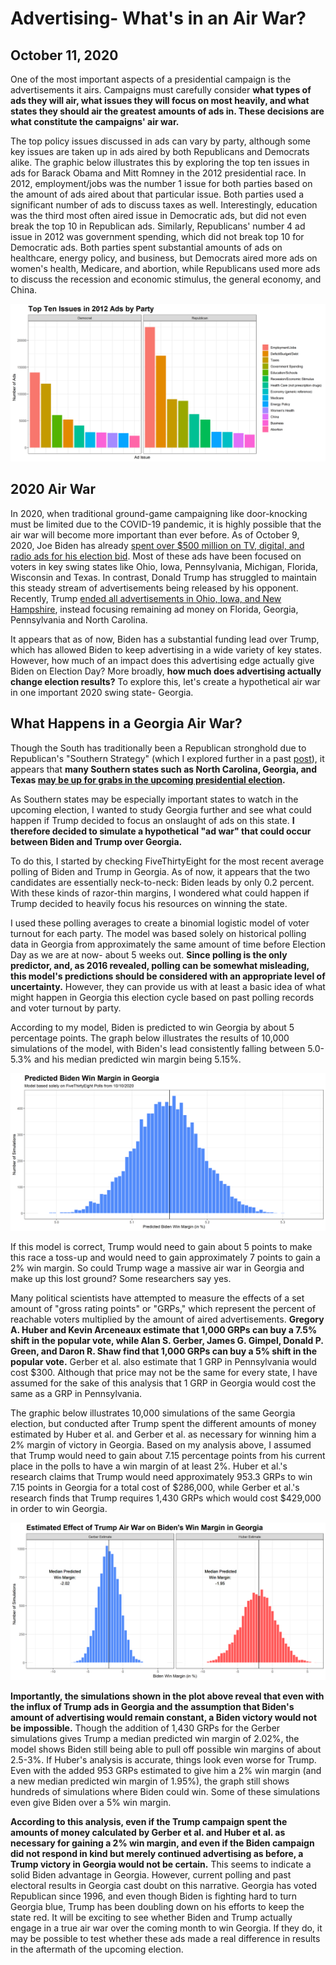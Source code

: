 # Advertising- What's in an Air War?

## October 11, 2020

One of the most important aspects of a presidential campaign is the advertisements it airs. Campaigns must carefully consider **what types of ads they will air, what issues they will focus on most heavily, and what states they should air the greatest amounts of ads in. These decisions are what constitute the campaigns' air war.**

The top policy issues discussed in ads can vary by party, although some key issues are taken up in ads aired by both Republicans and Democrats alike. The graphic below illustrates this by exploring the top ten issues in ads for Barack Obama and Mitt Romney in the 2012 presidential race. In 2012, employment/jobs was the number 1 issue for both parties based on the amount of ads aired about that particular issue. Both parties used a significant number of ads to discuss taxes as well. Interestingly, education was the third most often aired issue in Democratic ads, but did not even break the top 10 in Republican ads. Similarly, Republicans' number 4 ad issue in 2012 was government spending, which did not break top 10 for Democratic ads. Both parties spent substantial amounts of ads on healthcare, energy policy, and business, but Democrats aired more ads on women's health, Medicare, and abortion, while Republicans used more ads to discuss the recession and economic stimulus, the general economy, and China.

![](../figures/adissues2012plot.png)

## 2020 Air War

In 2020, when traditional ground-game campaigning like door-knocking  must be limited due to the COVID-19 pandemic, it is highly possible that the air war will become more important than ever before. As of October 9, 2020, Joe Biden has already [spent over $500 million on TV, digital, and radio ads for his election bid](https://www.cnbc.com/2020/10/09/joe-biden-hits-half-billion-dollar-mark-for-ads-in-trump-challenge.html). Most of these ads have been focused on voters in key swing states like Ohio, Iowa, Pennsylvania, Michigan, Florida, Wisconsin and Texas. In contrast, Donald Trump has struggled to maintain this steady stream of advertisements being released by his opponent. Recently, Trump [ended all advertisements in Ohio, Iowa, and New Hampshire](https://www.latimes.com/politics/story/2020-10-10/trump-biden-television-advertising-battleground-states), instead focusing remaining ad money on Florida, Georgia, Pennsylvania and North Carolina. 

It appears that as of now, Biden has a substantial funding lead over Trump, which has allowed Biden to keep advertising in a wide variety of key states. However, how much of an impact does this advertising edge actually give Biden on Election Day? More broadly, **how much does advertising actually change election results?** To explore this, let's create a hypothetical air war in one important 2020 swing state- Georgia.

## What Happens in a Georgia Air War?

Though the South has traditionally been a Republican stronghold due to Republican's "Southern Strategy" (which I explored further in a past [post](https://eguetzloe.github.io/Election-Analytics-Blog/posts/01-blog.html)), it appears that **many Southern states such as North Carolina, Georgia, and Texas [may be up for grabs in the upcoming presidential election](https://www.cnn.com/2020/10/06/politics/southeast-swing-states-2020/index.html).** 

As Southern states may be especially important states to watch in the upcoming election, I wanted to study Georgia further and see what could happen if Trump decided to focus an onslaught of ads on this state. **I therefore decided to simulate a hypothetical "ad war" that could occur between Biden and Trump over Georgia.**

To do this, I started by checking FiveThirtyEight for the most recent average polling of Biden and Trump in Georgia. As of now, it appears that the two candidates are essentially neck-to-neck: Biden leads by only 0.2 percent. With these kinds of razor-thin margins, I wondered what could happen if Trump decided to heavily focus his resources on winning the state. 

I used these polling averages to create a binomial logistic model of voter turnout for each party. The model was based solely on historical polling data in Georgia from approximately the same amount of time before Election Day as we are at now- about 5 weeks out. **Since polling is the only predictor, and, as 2016 revealed, polling can be somewhat misleading, this model's predictions should be considered with an appropriate level of uncertainty.** However, they can provide us with at least a basic idea of what might happen in Georgia this election cycle based on past polling records and voter turnout by party.

According to my model, Biden is predicted to win Georgia by about 5 percentage points. The graph below illustrates the results of 10,000 simulations of the model, with Biden's lead consistently falling between 5.0-5.3% and his median predicted win margin being 5.15%.

![](../figures/bidengapredplot.png)

If this model is correct, Trump would need to gain about 5 points to make this race a toss-up and would need to gain approximately 7 points to gain a 2% win margin. So could Trump wage a massive air war in Georgia and make up this lost ground? Some researchers say yes. 

Many political scientists have attempted to measure the effects of a set amount of "gross rating points" or "GRPs," which represent the percent of reachable voters multiplied by the amount of aired advertisements. **Gregory A. Huber and Kevin Arceneaux estimate that 1,000 GRPs can buy a 7.5% shift in the popular vote, while Alan S. Gerber, James G. Gimpel, Donald P. Green, and Daron R. Shaw find that 1,000 GRPs can buy a 5% shift in the popular vote.** Gerber et al. also estimate that 1 GRP in Pennsylvania would cost $300. Although that price may not be the same for every state, I have assumed for the sake of this analysis that 1 GRP in Georgia would cost the same as a GRP in Pennsylvania.

The graphic below illustrates 10,000 simulations of the same Georgia election, but conducted after Trump spent the different amounts of money estimated by Huber et al. and Gerber et al. as necessary for winning him a 2% margin of victory in Georgia. Based on my analysis above, I assumed that Trump would need to gain about 7.15 percentage points from his current place in the polls to have a win margin of at least 2%. Huber et al.'s research claims that Trump would need approximately 953.3 GRPs to win 7.15 points in Georgia for a total cost of $286,000, while Gerber et al.'s research finds that Trump requires 1,430 GRPs which would cost $429,000 in order to win Georgia.

![](../figures/trumpgrpsfxplot.png)

**Importantly, the simulations shown in the plot above reveal that even with the influx of Trump ads in Georgia and the assumption that Biden's amount of advertising would remain constant, a Biden victory would not be impossible.** Though the addition of 1,430 GRPs for the Gerber simulations gives Trump a median predicted win margin of 2.02%, the model shows Biden still being able to pull off possible win margins of about 2.5-3%. If Huber's analysis is accurate, things look even worse for Trump. Even with the added 953 GRPs estimated to give him a 2% win margin (and a new median predicted win margin of 1.95%), the graph still shows hundreds of simulations where Biden could win. Some of these simulations even give Biden over a 5% win margin.

**According to this analysis, even if the Trump campaign spent the amounts of money calculated by Gerber et al. and Huber et al. as necessary for gaining a 2% win margin, and even if the Biden campaign did not respond in kind but merely continued advertising as before, a Trump victory in Georgia would not be certain.** This seems to indicate a solid Biden advantage in Georgia. However, current polling and past electoral results in Georgia cast doubt on this narrative. Georgia has voted Republican since 1996, and even though Biden is fighting hard to turn Georgia blue, Trump has been doubling down on his efforts to keep the state red. It will be exciting to see whether Biden and Trump actually engage in a true air war over the coming month to win Georgia. If they do, it may be possible to test whether these ads made a real difference in results in the aftermath of the upcoming election.